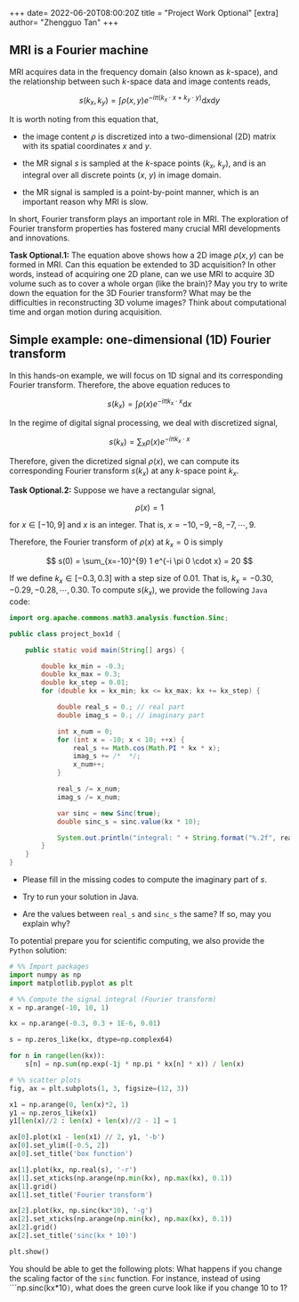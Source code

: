 +++
date= 2022-06-20T08:00:20Z
title = "Project Work Optional"
[extra]
author= "Zhengguo Tan"
+++

## MRI is a Fourier machine

MRI acquires data in the frequency domain (also known as $k$-space), and the relationship between such $k$-space data and image contents reads,

$$ s(k_x, k_y) = \int \rho(x, y) e^{-i \pi (k_x \cdot x + k_y \cdot y)} \text{d}x \text{d}y $$

It is worth noting from this equation that,

* the image content $\rho$ is discretized into a two-dimensional (2D) matrix with its spatial coordinates $x$ and $y$.

* the MR signal $s$ is sampled at the $k$-space points ($k_x$, $k_y$), and is an integral over all discrete points ($x$, $y$) in image domain.

* the MR signal is sampled is a point-by-point manner, which is an important reason why MRI is slow.

In short, Fourier transform plays an important role in MRI. The exploration of Fourier transform properties has fostered many crucial MRI developments and innovations.

**Task Optional.1:** The equation above shows how a 2D image $\rho(x,y)$ can be formed in MRI. Can this equation be extended to 3D acquisition? In other words, instead of acquiring one 2D plane, can we use MRI to acquire 3D volume such as to cover a whole organ (like the brain)? May you try to write down the equation for the 3D Fourier transform? What may be the difficulties in reconstructing 3D volume images? Think about computational time and organ motion during acquisition.

## Simple example: one-dimensional (1D) Fourier transform

In this hands-on example, we will focus on 1D signal and its corresponding Fourier transform. Therefore, the above equation reduces to

$$ s(k_x) = \int \rho(x) e^{-i \pi k_x \cdot x} \text{d}x $$

In the regime of digital signal processing, we deal with discretized signal,

$$ s(k_x) = \sum_x \rho(x) e^{-i \pi k_x \cdot x} $$

Therefore, given the dicretized signal $\rho(x)$, we can compute its corresponding Fourier transform $s(k_x)$ at any $k$-space point $k_x$.

**Task Optional.2:** Suppose we have a rectangular signal,

$$\rho(x) = 1$$

for $x \in [-10, 9]$ and $x$ is an integer. That is, $x=-10,-9,-8,-7,\cdots,9$.

Therefore, the Fourier transform of $\rho(x)$ at $k_x = 0$ is simply

$$ s(0) = \sum_{x=-10}^{9} 1 e^{-i \pi 0 \cdot x} = 20 $$

If we define $k_x \in [-0.3, 0.3]$ with a step size of $0.01$. That is, $k_x = -0.30, -0.29, -0.28, \cdots, 0.30$. To compute $s(k_x)$, we provide the following ```Java``` code:
```Java
import org.apache.commons.math3.analysis.function.Sinc;

public class project_box1d {

    public static void main(String[] args) {

        double kx_min = -0.3;
        double kx_max = 0.3;
        double kx_step = 0.01;
        for (double kx = kx_min; kx <= kx_max; kx += kx_step) {

            double real_s = 0.; // real part
            double imag_s = 0.; // imaginary part

            int x_num = 0;
            for (int x = -10; x < 10; ++x) {
                real_s += Math.cos(Math.PI * kx * x);
                imag_s += /*  */;
                x_num++;
            }

            real_s /= x_num;
            imag_s /= x_num;

            var sinc = new Sinc(true);
            double sinc_s = sinc.value(kx * 10);

            System.out.println("integral: " + String.format("%.2f", real_s/x_num) + "; sinc: " + String.format("%.2f", sinc_s));
        }
    }
}
```

* Please fill in the missing codes to compute the imaginary part of $s$.

* Try to run your solution in Java.

* Are the values between ```real_s``` and ```sinc_s``` the same? If so, may you explain why?

To potential prepare you for scientific computing, we also provide the ```Python``` solution:

```Python
# %% Import packages
import numpy as np
import matplotlib.pyplot as plt

# %% Compute the signal integral (Fourier transform)
x = np.arange(-10, 10, 1)

kx = np.arange(-0.3, 0.3 + 1E-6, 0.01)

s = np.zeros_like(kx, dtype=np.complex64)

for n in range(len(kx)):
    s[n] = np.sum(np.exp(-1j * np.pi * kx[n] * x)) / len(x)

# %% scatter plots
fig, ax = plt.subplots(1, 3, figsize=(12, 3))

x1 = np.arange(0, len(x)*2, 1)
y1 = np.zeros_like(x1)
y1[len(x)//2 : len(x) + len(x)//2 - 1] = 1

ax[0].plot(x1 - len(x1) // 2, y1, '-b')
ax[0].set_ylim([-0.5, 2])
ax[0].set_title('box function')

ax[1].plot(kx, np.real(s), '-r')
ax[1].set_xticks(np.arange(np.min(kx), np.max(kx), 0.1))
ax[1].grid()
ax[1].set_title('Fourier transform')

ax[2].plot(kx, np.sinc(kx*10), '-g')
ax[2].set_xticks(np.arange(np.min(kx), np.max(kx), 0.1))
ax[2].grid()
ax[2].set_title('sinc(kx * 10)')

plt.show()
```
You should be able to get the following plots:
What happens if you change the scaling factor of the ```sinc``` function. For instance, instead of using ```np.sinc(kx*10`)`, what does the green curve look like if you change $10$ to $1$?
